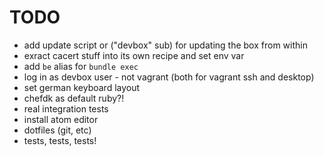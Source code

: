 
# TODO
 
 * add update script or ("devbox" sub) for updating the box from within
 * exract cacert stuff into its own recipe and set env var
 * add `be` alias for `bundle exec`
 * log in as devbox user - not vagrant (both for vagrant ssh and desktop)
 * set german keyboard layout
 * chefdk as default ruby?!
 * real integration tests
 * install atom editor
 * dotfiles (git, etc)
 * tests, tests, tests!
